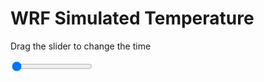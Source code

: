 <h1>WRF Simulated Temperature</h1>
<p>Drag the slider to change the time</p>

<div class="slidecontainer">
<input oninput='setImage(this)' class="slider" type="range" min="0" max="11" value="0" step="1" />
<img id='img'/>
</div>

<script>
var img = document.getElementById('img');
var img_array = ['/assets/images/wrf/t_wrfout_d01_2020-05-09_12:00:00.png',
'/assets/images/wrf/t_wrfout_d01_2020-05-09_13:00:00.png',
'/assets/images/wrf/t_wrfout_d01_2020-05-09_14:00:00.png',
'/assets/images/wrf/t_wrfout_d01_2020-05-09_15:00:00.png',
'/assets/images/wrf/t_wrfout_d01_2020-05-09_16:00:00.png',
'/assets/images/wrf/t_wrfout_d01_2020-05-09_17:00:00.png',
'/assets/images/wrf/t_wrfout_d01_2020-05-09_18:00:00.png',
'/assets/images/wrf/t_wrfout_d01_2020-05-09_19:00:00.png',
'/assets/images/wrf/t_wrfout_d01_2020-05-09_20:00:00.png',
'/assets/images/wrf/t_wrfout_d01_2020-05-09_21:00:00.png',
'/assets/images/wrf/t_wrfout_d01_2020-05-09_22:00:00.png',];
function setImage(obj)
{
        var value = obj.value;
        img.src = img_array[value];

}
</script>
